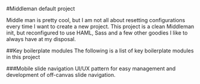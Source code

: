 #Middleman default project

Middle man is pretty cool, but I am not all about resetting configurations every time I want to create a new project. This project is a clean Middleman init, but reconfigured to use HAML, Sass and a few other goodies I like to always have at my disposal. 

##Key boilerplate modules
The following is a list of key boilerplate modules in this project

###Mobile slide navigation
UI/UX pattern for easy management and development of off-canvas slide navigation.